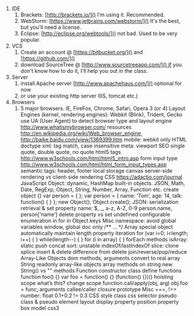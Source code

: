 1. IDE
	1. Brackets: [http://brackets.io/]() I'm using it. Recommended.
	1. WebStorm: [https://www.jetbrains.com/webstorm/]() It's the best, but you'll need a license.
	1. Eclipse: [http://eclipse.org/webtools/]() not bad. Used to be very popular.
1. VCS
	1. Create an account @ [https://bitbucket.org/]() and [https://github.com/]()
	1. download SourceTree @ [http://www.sourcetreeapp.com/]() if you don't know how to do it, I'll help you out in the class.
1. Server
	1. install Apache server [http://www.apachehaus.com/]() optional for now
	1. or use your existing http server (IIS, tomcat etc.)
1. Browsers
	1. 5 major browsers. IE, FireFox, Chrome, Safari, Opera
3 (or 4) Layout Engines (kernel, rendering engines): Webkit (Blink), Trident, Gecko
use UA (User Agent) to detect browser type and layout engine http://www.whatismybrowser.com/ 
resources http://en.wikipedia.org/wiki/Web_browser_engine http://baike.baidu.com/view/1369399.htm
mobile: webkit only
HTML
doctype
xml: tag match, case insensitive
meta: viewport
SEO
single quote, double quote, no quote
html5 tags http://www.w3schools.com/html/html5_intro.asp
form input type http://www.w3schools.com/html/html_form_input_types.asp
semantic tags: header, footer
local storage
canvas
server-side rendering vs client-side rendering
CSS https://adactio.com/journal
JavaScript
Object: dynamic, HashMap
built-in objects. JSON, Math, Date, RegExp, Object, String, Number, Array, Function etc.
create object
{}
var person = { };
var person = {
    name: ‘Tom’,
    age: 14,
    talk: function() {
    }
};
new Object();
Object.create();
JSON: serialization
retrieval & set
property name: $, _, a-z, A-Z, 0-9
person.name, person[‘name’]
delete property vs set undefined
configurable
enumeration
in
for in
Object.keys
Misc
namespace: avoid global variables
window, global
doc only /** ... */
Array
special object
automatically maintain length property
iteration
for (var i=0; i<length; i++) { }
while(length--) { }
for (i in array) { }
forEach
methods
isArray: static
push
concat
sort: unstable
indexOf/lastIndexOf
slice: clone
splice
insert & delete
difference from delete
join/reverse/pop/reduce
Array-Like Objects
dom methods, arguments
convert to real array
String
readonly array-like objects
array methods on string
new String() vs ""
methods
Function
constructor class
define functions
function foo() {}
var foo = function() {}
(function() {})()
hoisting
scope
what’s this?
change scope
function.call/apply(obj, arg)
obj.foo = func;
arguments
callee/caller
closure
prototype
Misc
===, !==
number: float 0.1+0.2 != 0.3
CSS
style
class
css selector
pseudo class & pseudo element
layout
display property
position property
box model
css3

